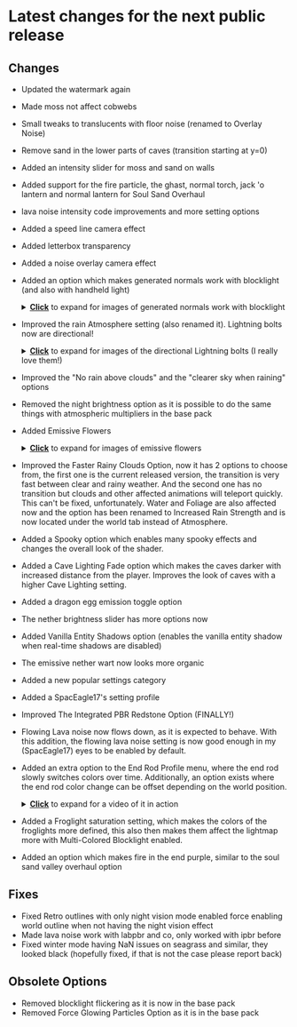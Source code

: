 # Latest changes for the next public release

## Changes
- Updated the watermark again
- Made moss not affect cobwebs
- Small tweaks to translucents with floor noise (renamed to Overlay Noise)
- Remove sand in the lower parts of caves (transition starting at y=0)
- Added an intensity slider for moss and sand on walls
- Added support for the fire particle, the ghast, normal torch, jack 'o lantern and normal lantern for Soul Sand Overhaul
- lava noise intensity code improvements and more setting options
- Added a speed line camera effect
- Added letterbox transparency
- Added a noise overlay camera effect
- Added an option which makes generated normals work with blocklight (and also with handheld light)
  <details><summary><ins><strong>Click</strong></ins> to expand for images of generated normals work with blocklight</summary>
  <p>

  <img src="https://github.com/EuphoriaPatches/Changelogs/assets/46494907/c16bd9e9-cd6e-408c-905f-c34775094c6e" width="500" height="auto" />
  <img src="https://github.com/EuphoriaPatches/Changelogs/assets/46494907/cb5cbdfa-7bd8-440c-b4d5-2cb6da05f41a" width="500" height="auto" />
  <img src="https://github.com/EuphoriaPatches/Changelogs/assets/46494907/327ddf76-88fd-4b33-a114-a575c19fd2a8" width="500" height="auto" />
  <img src="https://github.com/EuphoriaPatches/Changelogs/assets/46494907/3b02a790-712d-4af5-9b77-1aa6e9f95bf8" width="500" height="auto" />
  <img src="https://github.com/EuphoriaPatches/Changelogs/assets/46494907/177399ab-1518-4d83-b81e-c25ada6f414f" width="500" height="auto" />
  <img src="https://github.com/EuphoriaPatches/Changelogs/assets/46494907/891603fe-1523-4b66-b70c-2f0731e43835" width="500" height="auto" />

  </p>
  </details>
  
- Improved the rain Atmosphere setting (also renamed it). Lightning bolts now are directional!
  <details><summary><ins><strong>Click</strong></ins> to expand for images of the directional Lightning bolts (I really love them!)</summary>
  <p>
  
  <img src="https://github.com/EuphoriaPatches/Changelogs/assets/46494907/a8aa758e-80b1-4acd-87db-68415b36ce37" width="500" height="auto" />
  <img src="https://github.com/EuphoriaPatches/Changelogs/assets/46494907/0a6d2ea9-4ffc-42bc-b87a-e9fc2161228e" width="500" height="auto" />
  <img src="https://github.com/EuphoriaPatches/Changelogs/assets/46494907/353eab1e-51fc-454b-b8c3-2de961c32776" width="500" height="auto" />
  <img src="https://github.com/EuphoriaPatches/Changelogs/assets/46494907/5d3ba7eb-170f-4b29-bc99-9b80e6fac8c6" width="500" height="auto" />
  <img src="https://github.com/EuphoriaPatches/Changelogs/assets/46494907/21bc8641-d2bd-4805-b1f3-59abdd572b8d" width="500" height="auto" />
  <img src="https://github.com/EuphoriaPatches/Changelogs/assets/46494907/6257df67-aaa8-4a01-971d-617f5ba8c2b3" width="500" height="auto" />
  <img src="https://github.com/EuphoriaPatches/Changelogs/assets/46494907/a0cedc37-eddc-4fe5-baf7-eb7cc57902f5" width="500" height="auto" />
  <img src="https://github.com/EuphoriaPatches/Changelogs/assets/46494907/242e44ed-3617-4c4d-960b-a8ce718deed0" width="500" height="auto" />
  <img src="https://github.com/EuphoriaPatches/Changelogs/assets/46494907/8b87ad43-43df-4e8d-9c70-f2b94971319d" width="500" height="auto" />
  <img src="https://github.com/EuphoriaPatches/Changelogs/assets/46494907/503bc8c1-96ba-4ce1-8f6e-253abb4ca102" width="500" height="auto" />
  <img src="https://github.com/EuphoriaPatches/Changelogs/assets/46494907/a03c9a6c-4412-4f43-9fcd-10631555fadf" width="500" height="auto" />
  <img src="https://github.com/EuphoriaPatches/Changelogs/assets/46494907/2b20e261-65ee-4f6c-933b-0534cff89591" width="500" height="auto" />
  <img src="https://github.com/EuphoriaPatches/Changelogs/assets/46494907/bb97fbce-c42d-4a1f-b83b-a79daaec60e3" width="500" height="auto" />
  <img src="https://github.com/EuphoriaPatches/Changelogs/assets/46494907/210eb069-be59-41bf-ab3c-f2ef4974b5c4" width="500" height="auto" />
  <img src="https://github.com/EuphoriaPatches/Changelogs/assets/46494907/08ba8214-f62f-4835-8fa4-448c6e5ef910" width="500" height="auto" />
  <img src="https://github.com/EuphoriaPatches/Changelogs/assets/46494907/71f1e472-6753-42b9-b915-f921e57d292e" width="500" height="auto" />

  </p>
  </details>

- Improved the "No rain above clouds" and the "clearer sky when raining" options
- Removed the night brightness option as it is possible to do the same things with atmospheric multipliers in the base pack
- Added Emissive Flowers
  <details><summary><ins><strong>Click</strong></ins> to expand for images of emissive flowers</summary>
  <p>
  
  <img src="https://github.com/EuphoriaPatches/Changelogs/assets/46494907/b9f5411d-596d-4b4a-bfdf-a33549751678" width="500" height="auto" />
  <img src="https://github.com/EuphoriaPatches/Changelogs/assets/46494907/43591280-64cf-4527-b5b8-fa79b88dfd2d" width="500" height="auto" />
  <img src="https://github.com/EuphoriaPatches/Changelogs/assets/46494907/ebbee9e4-c402-4e23-8c9d-727866b14fee" width="500" height="auto" />
  <img src="https://github.com/EuphoriaPatches/Changelogs/assets/46494907/73fdedbf-5239-4c37-87bc-18f7f22bf572" width="500" height="auto" />
  
  </p>
  </details>

- Improved the Faster Rainy Clouds Option, now it has 2 options to choose from, the first one is the current released version, the transition is very fast between clear and rainy weather. And the second one has no transition but clouds and other affected animations will teleport quickly. This can't be fixed, unfortunately. Water and Foliage are also affected now and the option has been renamed to Increased Rain Strength and is now located under the world tab instead of Atmosphere.
- Added a Spooky option which enables many spooky effects and changes the overall look of the shader.
- Added a Cave Lighting Fade option which makes the caves darker with increased distance from the player. Improves the look of caves with a higher Cave Lighting setting.
- Added a dragon egg emission toggle option
- The nether brightness slider has more options now
- Added Vanilla Entity Shadows option (enables the vanilla entity shadow when real-time shadows are disabled)
- The emissive nether wart now looks more organic
- Added a new popular settings category
- Added a SpacEagle17's setting profile
- Improved The Integrated PBR Redstone Option (FINALLY!)
- Flowing Lava noise now flows down, as it is expected to behave. With this addition, the flowing lava noise setting is now good enough in my (SpacEagle17) eyes to be enabled by default.
- Added an extra option to the End Rod Profile menu, where the end rod slowly switches colors over time. Additionally, an option exists where the end rod color change can be offset depending on the world position.
  <details><summary><ins><strong>Click</strong></ins> to expand for a video of it in action </summary>
  <p>
    
  https://github.com/EuphoriaPatches/Changelogs/assets/46494907/0b7f94f9-8fb9-4e90-aac9-204b3abf6703
    
  </p>
  </details>
- Added a Froglight saturation setting, which makes the colors of the froglights more defined, this also then makes them affect the lightmap more with Multi-Colored Blocklight enabled.
- Added an option which makes fire in the end purple, similar to the soul sand valley overhaul option

## Fixes
- Fixed Retro outlines with only night vision mode enabled force enabling world outline when not having the night vision effect
- Made lava noise work with labpbr and co, only worked with ipbr before
- Fixed winter mode having NaN issues on seagrass and similar, they looked black (hopefully fixed, if that is not the case please report back)

## Obsolete Options
- Removed blocklight flickering as it is now in the base pack
- Removed Force Glowing Particles Option as it is in the base pack
